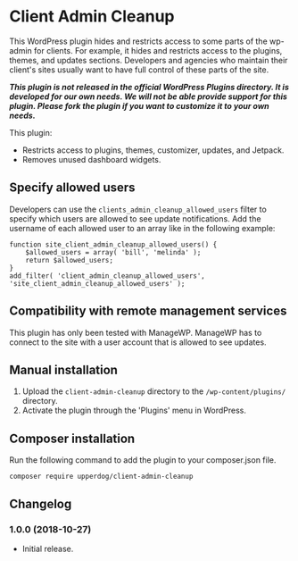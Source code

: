 # Client Admin Cleanup

This WordPress plugin hides and restricts access to some parts of the wp-admin for clients. For example, it hides and restricts access to the plugins, themes, and updates sections. Developers and agencies who maintain their client's sites usually want to have full control of these parts of the site.

___This plugin is not released in the official WordPress Plugins directory. It is developed for our own needs. We will not be able provide support for this plugin. Please fork the plugin if you want to customize it to your own needs.___

This plugin: 

* Restricts access to plugins, themes, customizer, updates, and Jetpack. 
* Removes unused dashboard widgets.

## Specify allowed users

Developers can use the `clients_admin_cleanup_allowed_users` filter to specify which users are allowed to see update notifications. Add the username of each allowed user to an array like in the following example: 

```
function site_client_admin_cleanup_allowed_users() {
    $allowed_users = array( 'bill', 'melinda' );
    return $allowed_users;
}
add_filter( 'client_admin_cleanup_allowed_users', 'site_client_admin_cleanup_allowed_users' );
```

## Compatibility with remote management services

This plugin has only been tested with ManageWP. ManageWP has to connect to the site with a user account that is allowed to see updates. 

## Manual installation

1. Upload the `client-admin-cleanup` directory to the `/wp-content/plugins/` directory.
2. Activate the plugin through the 'Plugins' menu in WordPress.

## Composer installation

Run the following command to add the plugin to your composer.json file. 

```
composer require upperdog/client-admin-cleanup
```

## Changelog

### 1.0.0 (2018-10-27)

* Initial release.